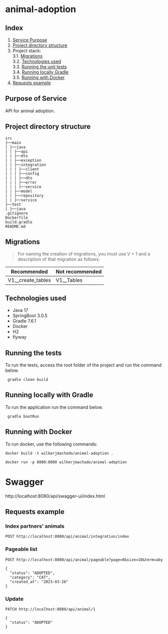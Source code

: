 # animal-adoption

## Index
1. [Service Purpose](#service-purpose)
2. [Project directory structure](#project-directory-structure)
3. Project stack:<br>
   3.1. [Migrations](#migrations) <br>
   3.2. [Technologies used](#technologies-used) <br>
   3.3. [Running the unit tests](#running-the-tests) <br>
   3.4. [Running locally Gradle](#running-locally-with-gradle) <br>
   3.5. [Running with Docker](#running-with-docker) <br>
4. [Requests example](#requests-example) <br>


## Purpose of Service
API for animal adoption.

## Project directory structure

```
src
├──main
| ├──java
| | ├──api
| | ├──dto
| | ├──exception
| | ├──integration
| | | ├──client
| | | ├──config
| | | ├──dto
| | | ├──error
| | | ├──service
| | ├──model
| | ├──repository
| | ├──service
├──test
| ├──java
.gitignore
Dockerfile
build.gradle
README.md
```

## Migrations
> For naming the creation of migrations, you must use V + 1 and a description of that migration as follows:

| Recommended       | Not recommended |
|-------------------|-----------------|
| V1__create_tables | V1__Tables      |

## Technologies used
- Java 17
- SpringBoot 3.0.5
- Gradle 7.6.1
- Docker
- H2
- flyway

## Running the tests

To run the tests, access the root folder of the project and run the command below.

     gradle clean build

## Running locally with Gradle
To run the application run the command below.

     gradle bootRun

## Running with Docker
To run docker, use the following commands:
```docker
docker build -t wilkerjmachado/animal-adoption . 
```
```docker
docker run -p 8080:8080 wilkerjmachado/animal-adoption
```

# Swagger
http://localhost:8080/api/swagger-ui/index.html

## Requests example

### Index partners' animals

```
POST http://localhost:8080/api/animal/integration/index
```

### Pageable list
```
POST http://localhost:8080/api/animal/pageable?page=0&size=10&term=aby

{
  "status": "ADOPTED",
  "category": "CAT",
  "created_at": "2023-03-26"
}
```

### Update
```
PATCH http://localhost:8080/api/animal/1

{
  "status": "ADOPTED"
}
```